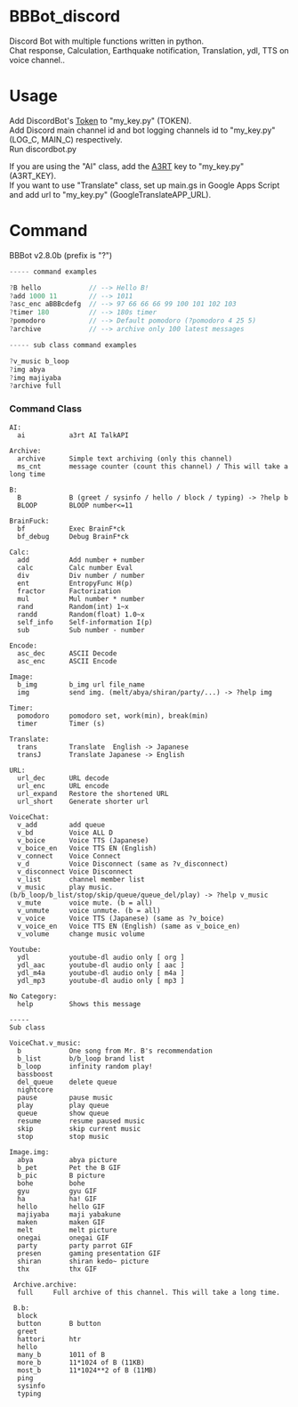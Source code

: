 # BBBot_discord  

Discord Bot with multiple functions written in python.  
Chat response, Calculation, Earthquake notification, Translation, ydl, TTS on voice channel..

# Usage  
Add DiscordBot's [Token](https://discord.com/developers/applications) to "my_key.py" (TOKEN).  
Add Discord main channel id and bot logging channels id to "my_key.py" (LOG_C, MAIN_C) respectively.  
Run discordbot.py  

If you are using the "AI" class, add the [A3RT](https://a3rt.recruit-tech.co.jp/product/talkAPI/) key to "my_key.py" (A3RT_KEY).  
If you want to use "Translate" class, set up main.gs in Google Apps Script and add url to "my_key.py" (GoogleTranslateAPP_URL).  
  
# Command
BBBot v2.8.0b (prefix is "?")
```c
----- command examples

?B hello            // --> Hello B!
?add 1000 11        // --> 1011
?asc_enc aBBBcdefg  // --> 97 66 66 66 99 100 101 102 103
?timer 180          // --> 180s timer
?pomodoro           // --> Default pomodoro (?pomodoro 4 25 5)
?archive            // --> archive only 100 latest messages

----- sub class command examples

?v_music b_loop
?img abya
?img majiyaba
?archive full
```

### Command Class
```
AI:
  ai           a3rt AI TalkAPI

Archive:
  archive      Simple text archiving (only this channel)
  ms_cnt       message counter (count this channel) / This will take a long time

B:
  B            B (greet / sysinfo / hello / block / typing) -> ?help b
  BLOOP        BLOOP number<=11

BrainFuck:
  bf           Exec BrainF*ck
  bf_debug     Debug BrainF*ck

Calc:
  add          Add number + number
  calc         Calc number Eval
  div          Div number / number
  ent          EntropyFunc H(p)
  fractor      Factorization
  mul          Mul number * number
  rand         Random(int) 1~x
  randd        Random(float) 1.0~x
  self_info    Self-information I(p)
  sub          Sub number - number

Encode:
  asc_dec      ASCII Decode
  asc_enc      ASCII Encode

Image:
  b_img        b_img url file_name
  img          send img. (melt/abya/shiran/party/...) -> ?help img

Timer:
  pomodoro     pomodoro set, work(min), break(min)
  timer        Timer (s)

Translate:
  trans        Translate  English -> Japanese
  transJ       Translate Japanese -> English

URL:
  url_dec      URL decode
  url_enc      URL encode
  url_expand   Restore the shortened URL
  url_short    Generate shorter url

VoiceChat:
  v_add        add queue
  v_bd         Voice ALL D
  v_boice      Voice TTS (Japanese)
  v_boice_en   Voice TTS EN (English)
  v_connect    Voice Connect
  v_d          Voice Disconnect (same as ?v_disconnect)
  v_disconnect Voice Disconnect
  v_list       channel member list
  v_music      play music. (b/b_loop/b_list/stop/skip/queue/queue_del/play) -> ?help v_music
  v_mute       voice mute. (b = all)
  v_unmute     voice unmute. (b = all)
  v_voice      Voice TTS (Japanese) (same as ?v_boice)
  v_voice_en   Voice TTS EN (English) (same as v_boice_en)
  v_volume     change music volume

Youtube:
  ydl          youtube-dl audio only [ org ]
  ydl_aac      youtube-dl audio only [ aac ]
  ydl_m4a      youtube-dl audio only [ m4a ]
  ydl_mp3      youtube-dl audio only [ mp3 ]

No Category:
  help         Shows this message

-----
Sub class

VoiceChat.v_music:
  b            One song from Mr. B's recommendation
  b_list       b/b_loop brand list
  b_loop       infinity random play!
  bassboost 
  del_queue    delete queue
  nightcore 
  pause        pause music
  play         play queue
  queue        show queue
  resume       resume paused music
  skip         skip current music
  stop         stop music

Image.img:
  abya         abya picture
  b_pet        Pet the B GIF
  b_pic        B picture
  bohe         bohe
  gyu          gyu GIF
  ha           ha! GIF
  hello        hello GIF
  majiyaba     maji yabakune
  maken        maken GIF
  melt         melt picture
  onegai       onegai GIF
  party        party parrot GIF
  presen       gaming presentation GIF
  shiran       shiran kedo~ picture
  thx          thx GIF
 
 Archive.archive:
  full     Full archive of this channel. This will take a long time.
 
 B.b:
  block  
  button       B button
  greet   
  hattori      htr 
  hello   
  many_b       1011 of B
  more_b       11*1024 of B (11KB)
  most_b       11*1024**2 of B (11MB)
  ping    
  sysinfo 
  typing 
 ```
